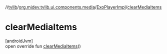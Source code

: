 //[tvlib](../../../index.md)/[org.mjdev.tvlib.ui.components.media](../index.md)/[ExoPlayerImpl](index.md)/[clearMediaItems](clear-media-items.md)

# clearMediaItems

[androidJvm]\
open override fun [clearMediaItems](clear-media-items.md)()

